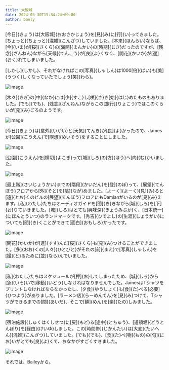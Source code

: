 ```yaml
---
title: 大阪城
date: 2024-03-30T15:34:24+09:00
author: baely
---
```


[今日]{きょう}は[大阪城]{おおさかじょう}を[見]{み}に[行]{い}ってきました。[ちょっと]{ちょっと}[混雑]{こんざつ}していました。[本来]{ほんらい}ならば、[今]{いま}が[桜]{さくら}の[満開]{まんかい}の[時期]{じき}だったのですが、[残念]{ざんねん}ながら[天候]{てんこう}が[良]{よ}くなく、[開花]{かいか}が[遅]{おく}れてしまいました。

[しかし]{しかし}、それがなければこの[写真]{しゃしん}は1000[倍]{ばい}も[美]{うつく}しくなっていたでしょう[笑]{わら}。

![image](https://github.com/devhou-se/www-jp/assets/5674656/9df5eb32-44dd-4098-a6ec-c8059d705d30)

[木々]{きぎ}の[中]{なか}には[少]{すこ}し[咲]{さ}き[始]{はじ}めたものもありました。[でも]{でも}、[残念]{ざんねん}ながらこの[旅行]{りょこう}ではこのくらいが[見]{み}ごろのようです。

![image](https://github.com/devhou-se/www-jp/assets/5674656/17dd4b2d-d1dc-41d5-8510-a1ed3dbc185c)

[今日]{きょう}は[意外]{いがい}と[天気]{てんき}が[良]{よ}かったので、Jamesが[公園]{こうえん}で[瞑想]{めいそう}をすることにしました。

![image](https://github.com/devhou-se/www-jp/assets/5674656/f872a745-8e3d-47c1-b6aa-8d66049b68e1)

[公園]{こうえん}を[横切]{よこぎ}って[城]{しろ}の[方]{ほう}へ[向]{む}かいました。

![image](https://github.com/devhou-se/www-jp/assets/5674656/0c75d866-7c11-4aec-90bf-765dcdcfb2b7)

[最上階]{さいじょうかい}までの[階段]{かいだん}を[登]{のぼ}って、[展望]{てんぼう}フロアから[外]{そと}を[眺]{なが}めました。[よーく]{よーく}[見]{み}ると[遠]{とお}くのビルの[展望]{てんぼう}フロアにもDamianがいるのが[見]{み}えます。[私]{わたし}たちはオーディオガイドを[聞]{き}きながら[城]{しろ}を[下]{お}りていきました。[城]{しろ}はとても[興味深]{きょうみぶか}く、[日本統一]{にほんとういつ}のランドマークです。[秀吉]{ひでよし}の[生涯]{しょうがい}についても[聞]{き}くことができて[面白]{おもしろ}かったです。

![image](https://github.com/devhou-se/www-jp/assets/5674656/39b3d69d-42b4-4a2f-9cd0-327762b9a771)

[開花]{かいか}が[進]{すす}んだ[桜]{さくら}も[見]{み}つけることができました。[多]{おお}くの[人々]{ひとびと}がそれの[前]{まえ}で[写真]{しゃしん}を[撮]{と}るために[並]{なら}んでいました。

![image](https://github.com/devhou-se/www-jp/assets/5674656/6263922d-8f8f-4918-a2a1-5a3d2f545f3e)

[私]{わたし}たちはスケジュールが[押]{お}してしまったため、[城]{しろ}から[急]{いそ}いで[移動]{いどう}しなければなりませんでした。JamesはTシャツをプリントしなければならなかったし、[夕食]{ゆうしょく}も[食]{た}べる[必要]{ひつよう}がありました。[ラーメン店]{らーめんてん}を[見]{み}つけて、Tシャツができるまでの[間]{あいだ}、そこで[麺]{めん}を[楽]{たの}しみました。

![image](https://github.com/devhou-se/www-jp/assets/5674656/07a98178-9333-40cb-884c-acee03662751)

[宿泊施設]{しゅくはくしせつ}に[戻]{もど}る[途中]{とちゅう}、[道頓堀]{どうとんぼり}を[経由]{けいゆ}しました。この[時間帯]{じかんたい}は[大変]{たいへん}[混雑]{こんざつ}していました。[でも]{でも}、[食]{た}べ[物]{もの}の[匂]{にお}いがとても[良]{よ}くて、おなかがすごくすきました。

![image](https://github.com/devhou-se/www-jp/assets/5674656/547b3638-55da-4f81-8783-c34191e50b9a)

それでは、Baileyから。